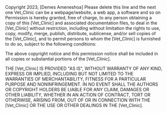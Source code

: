 Copyright 2023, [Demes Ameneshoa]
Please delete this line and the next one
Vet_Clinic can be a webpage/website, a web app, a software and so on
Permission is hereby granted, free of charge, to any person obtaining a copy of this [Vet_Clinic] and associated documentation files, to deal in the [Vet_Clinic] without restriction, including without limitation the rights to use, copy, modify, merge, publish, distribute, sublicense, and/or sell copies of the [Vet_Clinic], and to permit persons to whom the [Vet_Clinic] is furnished to do so, subject to the following conditions:

The above copyright notice and this permission notice shall be included in all copies or substantial portions of the [Vet_Clinic].

THE [Vet_Clinic] IS PROVIDED "AS IS", WITHOUT WARRANTY OF ANY KIND, EXPRESS OR IMPLIED, INCLUDING BUT NOT LIMITED TO THE WARRANTIES OF MERCHANTABILITY, FITNESS FOR A PARTICULAR PURPOSE AND NONINFRINGEMENT. IN NO EVENT SHALL THE AUTHORS OR COPYRIGHT HOLDERS BE LIABLE FOR ANY CLAIM, DAMAGES OR OTHER LIABILITY, WHETHER IN AN ACTION OF CONTRACT, TORT OR OTHERWISE, ARISING FROM, OUT OF OR IN CONNECTION WITH THE [Vet_Clinic] OR THE USE OR OTHER DEALINGS IN THE [Vet_Clinic].
